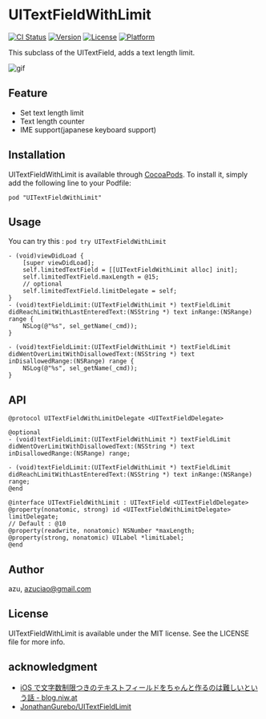 # UITextFieldWithLimit

[![CI Status](http://img.shields.io/travis/azu/UITextFieldWithLimit.svg?style=flat)](https://travis-ci.org/azu/UITextFieldWithLimit)
[![Version](https://img.shields.io/cocoapods/v/UITextFieldWithLimit.svg?style=flat)](http://cocoadocs.org/docsets/UITextFieldWithLimit)
[![License](https://img.shields.io/cocoapods/l/UITextFieldWithLimit.svg?style=flat)](http://cocoadocs.org/docsets/UITextFieldWithLimit)
[![Platform](https://img.shields.io/cocoapods/p/UITextFieldWithLimit.svg?style=flat)](http://cocoadocs.org/docsets/UITextFieldWithLimit)

This subclass of the UITextField, adds a text length limit.

![gif](http://gyazo.com/469ee2f88953cda723db1ea9744d8ff8.gif)

## Feature

- Set text length limit
- Text length counter
- IME support(japanese keyboard support)

## Installation

UITextFieldWithLimit is available through [CocoaPods](http://cocoapods.org). To install
it, simply add the following line to your Podfile:

    pod "UITextFieldWithLimit"

## Usage

You can try this : `pod try UITextFieldWithLimit`


``` objc
- (void)viewDidLoad {
    [super viewDidLoad];
    self.limitedTextField = [[UITextFieldWithLimit alloc] init];
    self.limitedTextField.maxLength = @15;
    // optional
    self.limitedTextField.limitDelegate = self;
}
- (void)textFieldLimit:(UITextFieldWithLimit *) textFieldLimit didReachLimitWithLastEnteredText:(NSString *) text inRange:(NSRange) range {
    NSLog(@"%s", sel_getName(_cmd));
}

- (void)textFieldLimit:(UITextFieldWithLimit *) textFieldLimit didWentOverLimitWithDisallowedText:(NSString *) text inDisallowedRange:(NSRange) range {
    NSLog(@"%s", sel_getName(_cmd));
}

```

## API

``` objc
@protocol UITextFieldWithLimitDelegate <UITextFieldDelegate>

@optional
- (void)textFieldLimit:(UITextFieldWithLimit *) textFieldLimit didWentOverLimitWithDisallowedText:(NSString *) text inDisallowedRange:(NSRange) range;

- (void)textFieldLimit:(UITextFieldWithLimit *) textFieldLimit didReachLimitWithLastEnteredText:(NSString *) text inRange:(NSRange) range;
@end

@interface UITextFieldWithLimit : UITextField <UITextFieldDelegate>
@property(nonatomic, strong) id <UITextFieldWithLimitDelegate> limitDelegate;
// Default : @10
@property(readwrite, nonatomic) NSNumber *maxLength;
@property(strong, nonatomic) UILabel *limitLabel;
@end
```

## Author

azu, azuciao@gmail.com

## License

UITextFieldWithLimit is available under the MIT license. See the LICENSE file for more info.

## acknowledgment

- [iOS で文字数制限つきのテキストフィールドをちゃんと作るのは難しいという話 - blog.niw.at](http://blog.niw.at/post/92806309874 "iOS で文字数制限つきのテキストフィールドをちゃんと作るのは難しいという話 - blog.niw.at")
- [JonathanGurebo/UITextFieldLimit](https://github.com/JonathanGurebo/UITextFieldLimit "JonathanGurebo/UITextFieldLimit")
